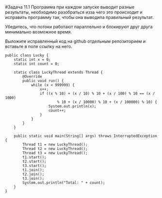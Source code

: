 #Задача 11.1
Программа при каждом запуске выводит разные результаты, необходимо разобраться изза чего это происходит и исправить программу так, чтобы она выводила правильный результат.

Убедитесь, что потоки работают параллельно и блокируют друг друга минимально возможное время.

Выложите исправленный код на github отдельным репозиторием и вставьте в поле ссылку на него.
```
public class Lucky {
    static int x = 0;
    static int count = 0;

    static class LuckyThread extends Thread {
        @Override
        public void run() {
            while (x < 999999) {
                x++;
                if ((x % 10) + (x / 10) % 10 + (x / 100) % 10 == (x / 1000)
                        % 10 + (x / 10000) % 10 + (x / 100000) % 10) {
                    System.out.println(x);
                    count++;
                }
            }
        }
    }

    public static void main(String[] args) throws InterruptedException {
        Thread t1 = new LuckyThread();
        Thread t2 = new LuckyThread();
        Thread t3 = new LuckyThread();
        t1.start();
        t2.start();
        t3.start();
        t1.join();
        t2.join();
        t3.join();
        System.out.println("Total: " + count);
    }
}
```